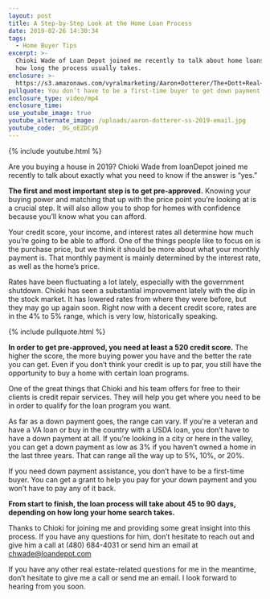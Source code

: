 ```yaml
---
layout: post
title: A Step-by-Step Look at the Home Loan Process
date: 2019-02-26 14:30:34
tags:
  - Home Buyer Tips
excerpt: >-
  Chioki Wade of Loan Depot joined me recently to talk about home loans. Here’s
  how long the process usually takes.
enclosure: >-
  https://s3.amazonaws.com/vyralmarketing/Aaron+Dotterer/The+Dott+Real+Estate+Group-+A+Step-by-Step+Look+at+the+Home+Loan+Process.mp4
pullquote: You don’t have to be a first-time buyer to get down payment assistance.
enclosure_type: video/mp4
enclosure_time:
use_youtube_image: true
youtube_alternate_image: /uploads/aaron-dotterer-ss-2019-email.jpg
youtube_code: _0G_oEZDCy0
---
```


{% include youtube.html %}

Are you buying a house in 2019? Chioki Wade from loanDepot joined me recently to talk about exactly what you need to know if the answer is “yes.”

**The first and most important step is to get pre-approved.** Knowing your buying power and matching that up with the price point you’re looking at is a crucial step. It will also allow you to shop for homes with confidence because you’ll know what you can afford.

Your credit score, your income, and interest rates all determine how much you’re going to be able to afford. One of the things people like to focus on is the purchase price, but we think it should be more about what your monthly payment is. That monthly payment is mainly determined by the interest rate, as well as the home’s price.&nbsp;

Rates have been fluctuating a lot lately, especially with the government shutdown. Chioki has seen a substantial improvement lately with the dip in the stock market. It has lowered rates from where they were before, but they may go up again soon. Right now with a decent credit score, rates are in the 4% to 5% range, which is very low, historically speaking.

{% include pullquote.html %}

**In order to get pre-approved, you need at least a 520 credit score.** The higher the score, the more buying power you have and the better the rate you can get. Even if you don’t think your credit is up to par, you still have the opportunity to buy a home with certain loan programs.&nbsp;

One of the great things that Chioki and his team offers for free to their clients is credit repair services. They will help you get where you need to be in order to qualify for the loan program you want.

As far as a down payment goes, the range can vary. If you're a veteran and have a VA loan or buy in the country with a USDA loan, you don’t have to have a down payment at all. If you’re looking in a city or here in the valley, you can get a down payment as low as 3% if you haven’t owned a home in the last three years. That can range all the way up to 5%, 10%, or 20%.

If you need down payment assistance, you don’t have to be a first-time buyer. You can get a grant to help you pay for your down payment and you won’t have to pay any of it back.

**From start to finish, the loan process will take about 45 to 90 days, depending on how long your home search takes.**

Thanks to Chioki for joining me and providing some great insight into this process. If you have any questions for him, don’t hesitate to reach out and give him a call at (480) 684-4031 or send him an email at [chwade@loandepot.com](mailto:chwade@loandepot.com)

If you have any other real estate-related questions for me in the meantime, don’t hesitate to give me a call or send me an email. I look forward to hearing from you soon.